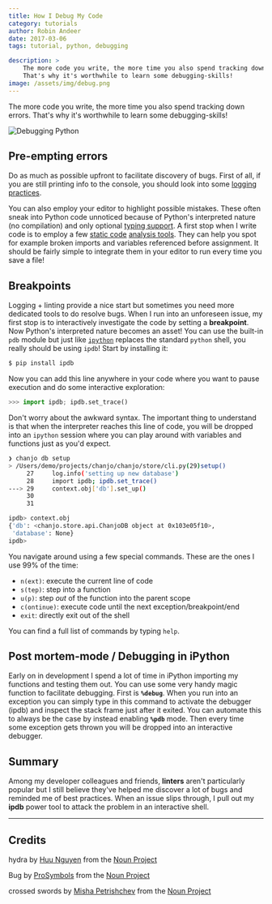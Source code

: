 ```yaml
---
title: How I Debug My Code
category: tutorials
author: Robin Andeer
date: 2017-03-06
tags: tutorial, python, debugging

description: >
    The more code you write, the more time you also spend tracking down errors.
    That's why it's worthwhile to learn some debugging-skills!
image: /assets/img/debug.png
---
```


The more code you write, the more time you also spend tracking down errors. That's why it's worthwhile to learn some debugging-skills!

![Debugging Python](/assets/img/debug.png)

## Pre-empting errors

Do as much as possible upfront to facilitate discovery of bugs. First of all, if you are still printing info to the console, you should look into some [logging practices][logging].

You can also employ your editor to highlight possible mistakes. These often sneak into Python code unnoticed because of Python's interpreted nature (no compilation) and only optional [typing support][typing]. A first stop when I write code is to employ a few [static code][pylint] [analysis tools][flake8]. They can help you spot for example broken imports and variables referenced before assignment. It should be fairly simple to integrate them in your editor to run every time you save a file!

## Breakpoints

Logging + linting provide a nice start but sometimes you need more dedicated tools to do resolve bugs. When I run into an unforeseen issue, my first stop is to interactively investigate the code by setting a **breakpoint**. Now Python's interpreted nature becomes an asset! You can use the built-in `pdb` module but just like [`ipython`][ipython] replaces the standard `python` shell, you really should be using `ipdb`! Start by installing it:

```bash
$ pip install ipdb
```

Now you can add this line anywhere in your code where you want to pause execution and do some interactive exploration:

```python
>>> import ipdb; ipdb.set_trace()
```

Don't worry about the awkward syntax. The important thing to understand is that when the interpreter reaches this line of code, you will be dropped into an `ipython` session where you can play around with variables and functions just as you'd expect.

```bash
❯ chanjo db setup
> /Users/demo/projects/chanjo/chanjo/store/cli.py(29)setup()
     27     log.info('setting up new database')
     28     import ipdb; ipdb.set_trace()
---> 29     context.obj['db'].set_up()
     30
     31

ipdb> context.obj
{'db': <chanjo.store.api.ChanjoDB object at 0x103e05f10>,
 'database': None}
ipdb>
```

You navigate around using a few special commands. These are the ones I use 99% of the time:

- `n(ext)`: execute the current line of code
- `s(tep)`: step into a function
- `u(p)`: step _out_ of the function into the parent scope
- `c(ontinue)`: execute code until the next exception/breakpoint/end
- `exit`: directly exit out of the shell

You can find a full list of commands by typing `help`.

## Post mortem-mode / Debugging in iPython

Early on in development I spend a lot of time in iPython importing my functions and testing them out. You can use some very handy magic function to facilitate debugging. First is **`%debug`**. When you run into an exception you can simply type in this command to activate the debugger (ipdb) and inspect the stack frame just after it exited. You can automate this to always be the case by instead enabling **`%pdb`** mode. Then every time some exception gets thrown you will be dropped into an interactive debugger.

## Summary

Among my developer colleagues and friends, **linters** aren't particularly popular but I still believe they've helped me discover a lot of bugs and reminded me of best practices. When an issue slips through, I pull out my **ipdb** power tool to attack the problem in an interactive shell.


-----------------------

## Credits

hydra by [Huu Nguyen](https://thenounproject.com/huu/) from the [Noun Project](https://thenounproject.com/)

Bug by [ProSymbols](https://thenounproject.com/ProSymbols/) from the [Noun Project](https://thenounproject.com/)

crossed swords by [Misha Petrishchev](https://thenounproject.com/mishapetrishchev/) from the [Noun Project](https://thenounproject.com/)


[logging]: http://mussol.org/2016/12/15/understanding-logging-in-python/
[typing]: https://docs.python.org/3/library/typing.html
[pylint]: https://www.pylint.org/
[flake8]: http://flake8.pycqa.org/en/latest/
[ipython]: https://ipython.org/

